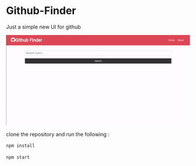 # Github-Finder
Just a simple new UI for github


![](demo.gif)


clone the repository and run the following :

```
npm install 

npm start

```
